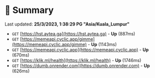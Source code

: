 # 📖 Summary
Last updated: **25/3/2023, 1:38:29 PG "Asia/Kuala_Lumpur"**

- `GET` [https://hst.aytea.ga](https://hst.aytea.ga) - **Up** (887ms)
- `GET` [https://memeapi.cyclic.app/gimme](https://memeapi.cyclic.app/gimme) - **Up** (1143ms)
- `GET` [https://memeapi.cyclic.app](https://memeapi.cyclic.app) - **Up** (670ms)
- `GET` [https://klik.ml/health](https://klik.ml/health) - **Up** (1746ms)
- `GET` [https://dumb.onrender.com](https://dumb.onrender.com) - **Up** (626ms)
